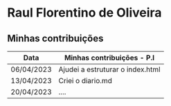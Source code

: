 # Raul Florentino de Oliveira


## Minhas contribuições

| Data       | Minhas contribuições - P.I|
|------------|----------------------------------|
| 06/04/2023 | Ajudei a estruturar o index.html |
| 13/04/2023 | Criei o diario.md |
| 20/04/2023 | .... |
